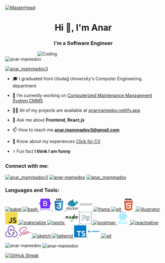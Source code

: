 [![MasterHead](https://lh3.googleusercontent.com/fife/AGXqzDk5OQ_BUhtj9jWw2OUitY_Kmq64e4J4vU1A7Sq5kQldFRb1oE8RTqsQzdPRbEXHTNPJgdUSFJEuMVMFbnNI03cL3-sHJM5kTUgRrqj6Cf21zTVgxiiVkrlOiS0YVsO9-5hJNsGBqlPzGO2iekCUjF70qIOWJgFLQPJZeVDmw6DhlfQ5JDED2g0orkCvBfuOslU7xSOp1bK40ACpJieHzJ5NYBdz881Dv3Bq9HWF944iTx5b3zqlIhlX9w-NBKqkEzBTo3keFkif3P4zw1FS19Iv-Z0kgVEj5ulmbYGFIv9OXFCIB-kKtR2jof5BvGyjxdcPzD9ouS9CjaFoGRSy-8AB9dpCZ4ZA8p7LYVIj6KHxEu4e4lqO8_alqwYmnO4HdSF9BuYW9O6iamKQYLJVgwf-J4NQadkgQwKQz7TpLm2qDNvkr88cIvILInTwRV8FaISo6AKaOneDMG-xPMHiOi8PYOcEOfY3x0U0Lp0HwSlsfsZcu0gU7j4CazoJ58jPWaxj6y1hF5EVkTyKdBwLpKS9UniLZvlD7ikWHlIOMtlctgshJy_PkqSqS8sCB3HyNjSWLn9OvbVTHYO-icScc6U0XKUOPAyeaijZayS8tnWv-gJh9PHqr4pYtOLnWh2NLd7_C7mUaK8mKfwiXwpURa8RF-8I7FNLhV0Qs_ktEXabyiNZW0mVB3MGau0-X_qgVKTGiqAqzKcG1_Lth_WaaY3i-x46oGE0cMMFAMVTl7lvQtEhqpaAzQl1oxOfKmKz2FZetE9pql4TNfIGOrtMtIKQlICYaoftFnPtL39Egs2QJACAJNb_43UzovqHjsBM5hSo0civTkH0OHU4MIvK7QDjfCyqW0w5v5JZvaIIyV13EObZNwEoj6qq0E9V8vde_c0ie4o0KEQ515vegr9EBvIXIXvy44zO3gPnrsR1wn134egVw2clDRnZykNNzG8HtMPnfdeV3xaVUNbuQ6Lf0KbmV42zM9dtGWE2MkKNI9yrYlFb6Jrs6ujxtOMZvqG7uE7QklTQZgFO8RgJkWjd3wbywzt5hoKiM9uoHoO8_8zMjyhZMWmOf4peF7DXxGhKr-6DPqqCVWR2YQPdBFYmkvKBTera8whevhiTDOzMyRy_8wrE65DKa6vFQnRhbnKN0SINhnQAqtipPqw1ro1UgsKwE4wi06nUEcEjKcOn27J5oTa8mjdc4XMMQUzPecq1t2eP42bI8_rX5Oq6JKwW8sjbiB3sXyu8OyTCfakosAkG9q8T16m5hxX2Lsw96EqV5Eh-ukKWQk5UfsH7b8Mycka2B3srlDVrAZw_9JvwSOYtdcfkeLOAxUD8fu6z6zlvz8orLT9dLUu16s-BKhGronQ9VgSLFsQlEI_RRSv4bJhvMJitcLpx3XG4gp3jZvAMqH0S-gHQmZ9i5k5IO6ViEhLTKSDlGaHbN-6znXm2U1lQQZ9RCKq-UbsJFdCChtnjo6Qgep7C4AUlEDgoUy1RgAhzooF6aadAyJ0bVipy-Tkj7xMp30fuLXJvb3Q2BCIc5PD1a5nvYV7QN2iYhq2R3Mh6WXK4zV7U6EhVKWQjQ8JHTIFKnHqGzzJMOFm5aflNCef5Ii5uKVamj1rxzMhkvRILyZMmyIJoRf0brN5i6Ai8ATTD9kYjUer6h0U=w3094-h1876)](https://anarmamedov.netlify.app/)
<h1 align="center">Hi 👋, I'm Anar</h1>
<h3 align="center">I'm a Software Engineer</h3>
<img align="right" alt="Coding" width="400" src="https://lh3.googleusercontent.com/fife/AGXqzDn0HJSAXiFVgDVPOEai2ujwbnjPjFeEoYt6Zjnlf0DfWBFK7jCvW_hsLIhngkC0jG3WN3OEI7jc2BDK6W4qUkNi0JORxGsQXxTYGT6T2MwfEdQABR33m2J5ydYSnIpuf2_wJ3X4YXqD9ue48zkZRbMl5CjQZVFNT1Z5G00j6JmQW-IYVHIaW7_AzI3KPDmjHHRM3_pW9toYUirb9DQqTfaYcrxnT_jXqLn8hVXwJT-khHmpZPw_JxSK3vDOjDJu4fnB86wUnP81ch3s-FCkprKIF6XNSsFuFsiGlmRkm8CahFssQuF7J0SL3FsZU99p7Y2o9uynTg0aSyFxQ1DwoJv3_m7ggasJIVeEsNQuM5NPXnHZkUU3yiXK0zUF6DHoYvwNvdevt2xJOM38pxJUSo1euGecgV9DspdK9QmXp2U2WeOY1U5eYCVBcLc6TGevF2E4_XvYR9ghqjjmaSBsLIeCl6fHpycpVI957ySAggP3DmpiBkcGywIfZ8BQePkcA7wRwgRsIApn32KACgwIax8kRL0ZfZ7w2_lP3lcAuaKbKo1hGwSTCi0o-TXGAerpY4yIcNq_SR03Fmk3hTQXIGSzHLRONOopA_xFTgfbbGA1rj07qrilUTuAl824TDY5TCmgbpYgGNe1o-ACPbx6qv0Lm9Hv6gsGvM-2CpAwAeEiGuAtoQTDHpdh3-_NXXQCHrWss1TFMZLhxoRV22h4Tpa0ZkE0XbPJYYfXk2jliOBZk1C1fUkxZPE2HVMSIQbp-X42W5kfSAQfpNMresH7DzZJ8pB27--hbiav5vopZv2jgJ2LZ1gByrdMFmsMJH3CGy057BbyxomMRmM0Sp8HAhSAvAmuax5kk7Q5jW9Qq1WYHDJ0pLOj393yyLmUSjaIrX_JBYvwDbAuBg4uWv4kg6kW0HZ4YxYGNpdIMdnNeFp7icWb2AQ5wg8b-dhnM4JZt0Y9sJYhCjLGg6B8FITNDIuMbKe_uHZgTAFVBD1_GESQpQ46gBLAXW6SLIMH2vYxIF19wZl77uwimrW9SH1fs38d9IQEBW_5RCbNEWA2Emxdbt7xEDblcgDf1evfsQtSaXZ7b-c4RfkDojUz7YIYp4e9Xlgl159KcsVYREnpM2KL16TuLsNj8ETV5Z4_9zjeV1wPuE_270H-NvpRB0CRPFt-3ynwlFtk96unSu4liz0M6BXw0h-c2r1Jfa5IMO5LaTYiyXhnQfhHkBb6_-C3FWnQ4qbqMXl6kkZEQOhyaOn5OACNp6Z-E5DjGt-DP8fdsZCKnWoF13TgdUWqqg6vkr0Zdh4k2hj5ZizGAQT56hKhJK6UGuulTWTWtDgyL7LLRXF43zEdRSbNcIQMycHEh2jK39CR0ZN8FCKCO59-nTkAjtFIE2oxDOKzCkkSzw_KNqnTMmzw7u8lsAofUQvQlYnVTBIShaX2E5M7-u76irU42MlcX_9d_gSgihPOo8acmAiDyBxsQwBXuGNkLWCbKaVingaCokfER_58R7SIZ6TyDHPwNwB1INOvL1kzK-iOJQMUzENUpYPIaH_ANBykC1RCBdgkEiaDU5vjg5ijBGl_gzJmNedt-8Esq1NlIDPkEen7uqd88xXRihnBb36wCCp1gCwKC2JZO0rkJkzCOjpCFuMGatEtAgUiUsx3=w3094-h1216">

<p align="left"> <img src="https://komarev.com/ghpvc/?username=anar-mamedov&label=Profile%20views&color=0e75b6&style=flat" alt="anar-mamedov" /> </p>

<p align="left"> <a href="https://twitter.com/anar_mammadov3" target="blank"><img src="https://img.shields.io/twitter/follow/anar_mammadov3?logo=twitter&style=for-the-badge" alt="anar_mammadov3" /></a> </p>

- 🎓 I graduated from Uludağ University's Computer Engineering department

- 🔭 I’m currently working on [Computerized Maintenance Management System CMMS](https://github.com/Anar-Mamedov/Computerized_Maintenance_Management_System-CMMS_PBT-Pro)

- 👨‍💻 All of my projects are available at [anarmamedov.netlify.app](https://anarmamedov.netlify.app/)

- 💬 Ask me about **Frontend, React,js**

- 📫 How to reach me **anar.mammadov3@gmail.com**

- 📄 Know about my experiences [Click for CV](https://docs.google.com/document/d/1PR1OalDN03FvWj9BvuXW6IPA_DmJGQV1Y2F42zOYaRQ/edit?usp=sharing)

- ⚡ Fun fact **I think I am funny**

<h3 align="left">Connect with me:</h3>
<p align="left">
<a href="https://twitter.com/anar_mammadov3" target="blank"><img align="center" src="https://raw.githubusercontent.com/rahuldkjain/github-profile-readme-generator/master/src/images/icons/Social/twitter.svg" alt="anar_mammadov3" height="30" width="40" /></a>
<a href="https://linkedin.com/in/anar-mamedov" target="blank"><img align="center" src="https://raw.githubusercontent.com/rahuldkjain/github-profile-readme-generator/master/src/images/icons/Social/linked-in-alt.svg" alt="anar-mamedov" height="30" width="40" /></a>
<a href="https://instagram.com/anar_mammadov" target="blank"><img align="center" src="https://raw.githubusercontent.com/rahuldkjain/github-profile-readme-generator/master/src/images/icons/Social/instagram.svg" alt="anar_mammadov" height="30" width="40" /></a>
</p>

<h3 align="left">Languages and Tools:</h3>
<p align="left"> <a href="https://babeljs.io/" target="_blank" rel="noreferrer"> <img src="https://www.vectorlogo.zone/logos/babeljs/babeljs-icon.svg" alt="babel" width="40" height="40"/> </a> <a href="https://www.gnu.org/software/bash/" target="_blank" rel="noreferrer"> <img src="https://www.vectorlogo.zone/logos/gnu_bash/gnu_bash-icon.svg" alt="bash" width="40" height="40"/> </a> <a href="https://getbootstrap.com" target="_blank" rel="noreferrer"> <img src="https://raw.githubusercontent.com/devicons/devicon/master/icons/bootstrap/bootstrap-plain-wordmark.svg" alt="bootstrap" width="40" height="40"/> </a> <a href="https://www.w3schools.com/css/" target="_blank" rel="noreferrer"> <img src="https://raw.githubusercontent.com/devicons/devicon/master/icons/css3/css3-original-wordmark.svg" alt="css3" width="40" height="40"/> </a> <a href="https://www.docker.com/" target="_blank" rel="noreferrer"> <img src="https://raw.githubusercontent.com/devicons/devicon/master/icons/docker/docker-original-wordmark.svg" alt="docker" width="40" height="40"/> </a> <a href="https://expressjs.com" target="_blank" rel="noreferrer"> <img src="https://raw.githubusercontent.com/devicons/devicon/master/icons/express/express-original-wordmark.svg" alt="express" width="40" height="40"/> </a> <a href="https://www.figma.com/" target="_blank" rel="noreferrer"> <img src="https://www.vectorlogo.zone/logos/figma/figma-icon.svg" alt="figma" width="40" height="40"/> </a> <a href="https://git-scm.com/" target="_blank" rel="noreferrer"> <img src="https://www.vectorlogo.zone/logos/git-scm/git-scm-icon.svg" alt="git" width="40" height="40"/> </a> <a href="https://www.w3.org/html/" target="_blank" rel="noreferrer"> <img src="https://raw.githubusercontent.com/devicons/devicon/master/icons/html5/html5-original-wordmark.svg" alt="html5" width="40" height="40"/> </a> <a href="https://www.adobe.com/in/products/illustrator.html" target="_blank" rel="noreferrer"> <img src="https://www.vectorlogo.zone/logos/adobe_illustrator/adobe_illustrator-icon.svg" alt="illustrator" width="40" height="40"/> </a> <a href="https://developer.mozilla.org/en-US/docs/Web/JavaScript" target="_blank" rel="noreferrer"> <img src="https://raw.githubusercontent.com/devicons/devicon/master/icons/javascript/javascript-original.svg" alt="javascript" width="40" height="40"/> </a> <a href="https://materializecss.com/" target="_blank" rel="noreferrer"> <img src="https://raw.githubusercontent.com/prplx/svg-logos/5585531d45d294869c4eaab4d7cf2e9c167710a9/svg/materialize.svg" alt="materialize" width="40" height="40"/> </a> <a href="https://nextjs.org/" target="_blank" rel="noreferrer"> <img src="https://cdn.worldvectorlogo.com/logos/nextjs-2.svg" alt="nextjs" width="40" height="40"/> </a> <a href="https://nodejs.org" target="_blank" rel="noreferrer"> <img src="https://raw.githubusercontent.com/devicons/devicon/master/icons/nodejs/nodejs-original-wordmark.svg" alt="nodejs" width="40" height="40"/> </a> <a href="https://www.photoshop.com/en" target="_blank" rel="noreferrer"> <img src="https://raw.githubusercontent.com/devicons/devicon/master/icons/photoshop/photoshop-line.svg" alt="photoshop" width="40" height="40"/> </a> <a href="https://postman.com" target="_blank" rel="noreferrer"> <img src="https://www.vectorlogo.zone/logos/getpostman/getpostman-icon.svg" alt="postman" width="40" height="40"/> </a> <a href="https://reactjs.org/" target="_blank" rel="noreferrer"> <img src="https://raw.githubusercontent.com/devicons/devicon/master/icons/react/react-original-wordmark.svg" alt="react" width="40" height="40"/> </a> <a href="https://reactnative.dev/" target="_blank" rel="noreferrer"> <img src="https://reactnative.dev/img/header_logo.svg" alt="reactnative" width="40" height="40"/> </a> <a href="https://redux.js.org" target="_blank" rel="noreferrer"> <img src="https://raw.githubusercontent.com/devicons/devicon/master/icons/redux/redux-original.svg" alt="redux" width="40" height="40"/> </a> <a href="https://sass-lang.com" target="_blank" rel="noreferrer"> <img src="https://raw.githubusercontent.com/devicons/devicon/master/icons/sass/sass-original.svg" alt="sass" width="40" height="40"/> </a> <a href="https://www.sketch.com/" target="_blank" rel="noreferrer"> <img src="https://www.vectorlogo.zone/logos/sketchapp/sketchapp-icon.svg" alt="sketch" width="40" height="40"/> </a> <a href="https://tailwindcss.com/" target="_blank" rel="noreferrer"> <img src="https://www.vectorlogo.zone/logos/tailwindcss/tailwindcss-icon.svg" alt="tailwind" width="40" height="40"/> </a> <a href="https://www.typescriptlang.org/" target="_blank" rel="noreferrer"> <img src="https://raw.githubusercontent.com/devicons/devicon/master/icons/typescript/typescript-original.svg" alt="typescript" width="40" height="40"/> </a> <a href="https://webpack.js.org" target="_blank" rel="noreferrer"> <img src="https://raw.githubusercontent.com/devicons/devicon/d00d0969292a6569d45b06d3f350f463a0107b0d/icons/webpack/webpack-original-wordmark.svg" alt="webpack" width="40" height="40"/> </a> <a href="https://www.adobe.com/products/xd.html" target="_blank" rel="noreferrer"> <img src="https://cdn.worldvectorlogo.com/logos/adobe-xd.svg" alt="xd" width="40" height="40"/> </a> </p>

<p><img align="left" src="https://github-readme-stats.vercel.app/api/top-langs?username=anar-mamedov&show_icons=true&locale=en&layout=compact" alt="anar-mamedov" /></p>

<p>&nbsp;<img align="center" src="https://github-readme-stats.vercel.app/api?username=anar-mamedov&show_icons=true&locale=en" alt="anar-mamedov" /></p>

<a href="https://git.io/streak-stats"><img src="https://streak-stats.demolab.com?user=Anar-Mamedov" alt="GitHub Streak" /></a>

